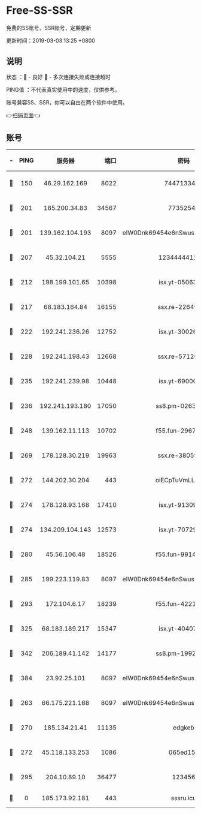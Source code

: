 # Free-SS-SSR

免费的SS账号、SSR账号，定期更新

更新时间：2019-03-03 13:25 +0800

## 说明

状态     ：🙂 - 良好 🙁 - 多次连接失败或连接超时

PING值   ：不代表真实使用中的速度，仅供参考。

账号兼容SS、SSR，你可以自由在两个软件中使用。

👉[扫码页面](https://liesauer.github.io/free-ss-ssr.github.io/)👈

## 账号

|-|PING|服务器|端口|密码|加密方式|区域|
|:----:|:----:|:-----:|-----:|:----:|:----:|:----:|
|🙂|150|46.29.162.169|8022|7447133485|aes-256-cfb|RU|
|🙂|201|185.200.34.83|34567|77352549|aes-256-cfb|US|
|🙂|201|139.162.104.193|8097|eIW0Dnk69454e6nSwuspv9DmS201tQ0D|aes-256-cfb|JP|
|🙂|207|45.32.104.21|5555|1234444411111|aes-256-cfb|SG|
|🙂|212|198.199.101.65|10398|isx.yt-05063367|aes-256-cfb|US|
|🙂|217|68.183.164.84|16155|ssx.re-22649975|aes-256-cfb|US|
|🙂|222|192.241.236.26|12752|isx.yt-30026979|aes-256-cfb|US|
|🙂|228|192.241.198.43|12668|ssx.re-57120332|aes-256-cfb|US|
|🙂|235|192.241.239.98|10448|isx.yt-69000110|aes-256-cfb|US|
|🙂|236|192.241.193.180|17050|ss8.pm-02632240|aes-256-cfb|US|
|🙂|248|139.162.11.113|10702|f55.fun-29670357|aes-256-cfb|SG|
|🙂|269|178.128.30.219|19963|ssx.re-38059687|aes-256-cfb|SG|
|🙂|272|144.202.30.204|443|oiECpTuVmLLxk4Ts|aes-256-cfb|US|
|🙂|274|178.128.93.168|17410|isx.yt-91309111|aes-256-cfb|SG|
|🙂|274|134.209.104.143|12573|isx.yt-70729668|aes-256-cfb|SG|
|🙂|280|45.56.106.48|18526|f55.fun-99140423|aes-256-cfb|US|
|🙂|285|199.223.119.83|8097|eIW0Dnk69454e6nSwuspv9DmS201tQ0D|aes-256-cfb|US|
|🙂|293|172.104.6.17|18239|f55.fun-42215388|aes-256-cfb|US|
|🙂|325|68.183.189.217|15347|isx.yt-40407934|aes-256-cfb|SG|
|🙂|342|206.189.41.142|14177|ss8.pm-19928527|aes-256-cfb|SG|
|🙂|384|23.92.25.101|8097|eIW0Dnk69454e6nSwuspv9DmS201tQ0D|aes-256-cfb|US|
|🙂|263|66.175.221.168|8097|eIW0Dnk69454e6nSwuspv9DmS201tQ0D|aes-256-cfb|US|
|🙂|270|185.134.21.41|11135|edgkeb|aes-256-cfb|GB|
|🙂|272|45.118.133.253|1086|065ed15a|aes-256-cfb|SG|
|🙁|295|204.10.89.10|36477|123456|aes-256-cfb|US|
|🙁|0|185.173.92.181|443|sssru.icu|rc4-md5|RU|
